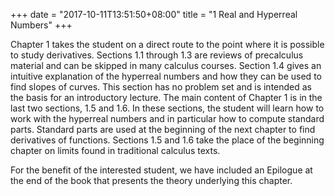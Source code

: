 +++
date = "2017-10-11T13:51:50+08:00"
title = "1 Real and Hyperreal Numbers"
+++

Chapter 1 takes the student on a direct route to the point where it is possible to study derivatives. Sections 1.1 through 1.3 are reviews of precalculus material and can be skipped in many calculus courses. Section 1.4 gives an intuitive explanation of the hyperreal numbers and how they can be used to find slopes of curves. This section has no problem set and is intended as the basis for an introductory lecture. The main content of Chapter 1 is in the last two sections, 1.5 and 1.6. In these sections, the student will learn how to work with the hyperreal numbers and in particular how to compute standard parts. Standard parts are used at the beginning of the next chapter to find derivatives of functions. Sections 1.5 and 1.6 take the place of the beginning chapter on limits found in traditional calculus texts.

For the benefit of the interested student, we have included an Epilogue at the end of the book that presents the theory underlying this chapter.
